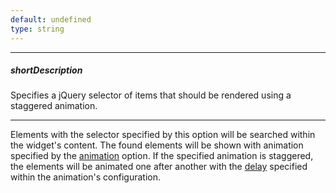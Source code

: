 ```yaml
---
default: undefined
type: string
---
```

---
##### shortDescription
Specifies a jQuery selector of items that should be rendered using a staggered animation.

---
Elements with the selector specified by this option will be searched within the widget's content. The found elements will be shown with animation specified by the [animation](/api-reference/10%20UI%20Widgets/dxDeferRendering/1%20Configuration/animation.md '/Documentation/ApiReference/UI_Widgets/dxDeferRendering/Configuration/#animation') option. If the specified animation is staggered, the elements will be animated one after another with the [delay](/api-reference/50%20Common/Object%20Structures/animationConfig/staggerDelay.md '/Documentation/ApiReference/Common/Object_Structures/animationConfig/#staggerDelay') specified within the animation's configuration.